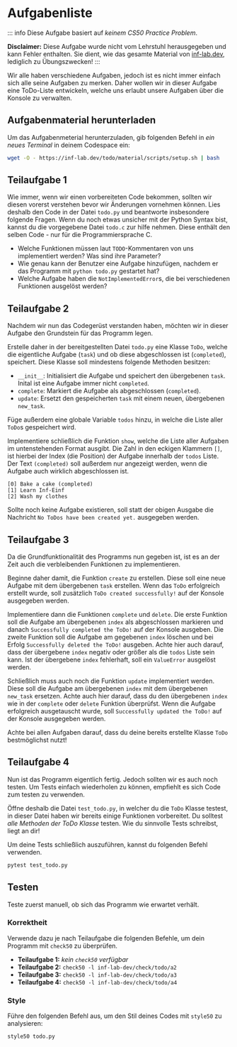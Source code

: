 # Aufgabenliste

::: info
Diese Aufgabe basiert auf _keinem CS50 Practice Problem_.

**Disclaimer:** Diese Aufgabe wurde nicht vom Lehrstuhl herausgegeben und kann Fehler enthalten. Sie dient, wie das gesamte Material von [inf-lab.dev](https://inf-lab.dev), lediglich zu Übungszwecken!
:::

Wir alle haben verschiedene Aufgaben, jedoch ist es nicht immer einfach sich alle seine Aufgaben zu merken. Daher wollen wir in dieser Aufgabe eine ToDo-Liste entwickeln, welche uns erlaubt unsere Aufgaben über die Konsole zu verwalten.

## Aufgabenmaterial herunterladen

Um das Aufgabenmeterial herunterzuladen, gib folgenden Befehl in _ein neues Terminal_ in deinem Codespace ein:

```bash
wget -O - https://inf-lab.dev/todo/material/scripts/setup.sh | bash
```

## Teilaufgabe 1

Wie immer, wenn wir einen vorbereiteten Code bekommen, sollten wir diesen vorerst verstehen bevor wir Änderungen vornehmen können. Lies deshalb den Code in der Datei `todo.py` und beantworte insbesondere folgende Fragen. Wenn du noch etwas unsicher mit der Python Syntax bist, kannst du die vorgegebene Datei `todo.c` zur hilfe nehmen. Diese enthält den selben Code - nur für die Programmiersprache C.

-   Welche Funktionen müssen laut `TODO`-Kommentaren von uns implementiert werden? Was sind ihre Parameter?
-   Wie genau kann der Benutzer eine Aufgabe hinzufügen, nachdem er das Programm mit `python todo.py` gestartet hat?
-   Welche Aufgabe haben die `NotImplementedError`s, die bei verschiedenen Funktionen ausgelöst werden?

## Teilaufgabe 2

Nachdem wir nun das Codegerüst verstanden haben, möchten wir in dieser Aufgabe den Grundstein für das Programm legen.

Erstelle daher in der bereitgestellten Datei `todo.py` eine Klasse `ToDo`, welche die eigentliche Aufgabe (`task`) und ob diese abgeschlossen ist (`completed`), speichert.
Diese Klasse soll mindestens folgende Methoden besitzen:

-   `__init__`: Initialisiert die Aufgabe und speichert den übergebenen `task`. Inital ist eine Aufgabe immer nicht `completed`.
-   `complete`: Markiert die Aufgabe als abgeschlossen (`completed`).
-   `update`: Ersetzt den gespeicherten `task` mit einem neuen, übergebenen `new_task`.

Füge außerdem eine globale Variable `todos` hinzu, in welche die Liste aller `ToDo`s gespeichert wird.

Implementiere schließlich die Funktion `show`, welche die Liste aller Aufgaben im untenstehenden Format ausgibt. Die Zahl in den eckigen Klammern `[]`, ist hierbei der Index (die Position) der Aufgabe innerhalb der `todos` Liste. Der Text `(completed)` soll außerdem nur angezeigt werden, wenn die Aufgabe auch wirklich abgeschlossen ist.

```
[0] Bake a cake (completed)
[1] Learn Inf-Einf
[2] Wash my clothes
```

Sollte noch keine Aufgabe existieren, soll statt der obigen Ausgabe die Nachricht `No ToDos have been created yet.` ausgegeben werden.

## Teilaufgabe 3

Da die Grundfunktionalität des Programms nun gegeben ist, ist es an der Zeit auch die verbleibenden Funktionen zu implementieren.

Beginne daher damit, die Funktion `create` zu erstellen. Diese soll eine neue Aufgabe mit dem übergebenen `task` erstellen. Wenn das `ToDo` erfolgreich erstellt wurde, soll zusätzlich `ToDo created successfully!` auf der Konsole ausgegeben werden.

Implementiere dann die Funktionen `complete` und `delete`. Die erste Funktion soll die Aufgabe am übergebenen `index` als abgeschlossen markieren und danach `Successfully completed the ToDo!` auf der Konsole ausgeben. Die zweite Funktion soll die Aufgabe am gegebenen `index` löschen und bei Erfolg `Successfully deleted the ToDo!` ausgeben.
Achte hier auch darauf, dass der übergebene `index` negativ oder größer als die `todos` Liste sein kann. Ist der übergebene `index` fehlerhaft, soll ein `ValueError` ausgelöst werden.

Schließlich muss auch noch die Funktion `update` implementiert werden. Diese soll die Aufgabe am übergebenen `index` mit dem übergebenen `new_task` ersetzen. Achte auch hier darauf, dass du den übergebenen `index` wie in der `complete` oder `delete` Funktion überprüfst. Wenn die Aufgabe erfolgreich ausgetauscht wurde, soll `Successfully updated the ToDo!` auf der Konsole ausgegeben werden.

Achte bei allen Aufgaben darauf, dass du deine bereits erstellte Klasse `ToDo` bestmöglichst nutzt!

## Teilaufgabe 4

Nun ist das Programm eigentlich fertig. Jedoch sollten wir es auch noch testen. Um Tests einfach wiederholen zu können, empfiehlt es sich Code zum testen zu verwenden.

Öffne deshalb die Datei `test_todo.py`, in welcher du die `ToDo` Klasse testest, in dieser Datei haben wir bereits einige Funktionen vorbereitet.
Du solltest _alle Methoden der ToDo Klasse_ testen. Wie du sinnvolle Tests schreibst, liegt an dir!

Um deine Tests schließlich auszuführen, kannst du folgenden Befehl verwenden.

```bash
pytest test_todo.py
```

## Testen

Teste zuerst manuell, ob sich das Programm wie erwartet verhält.

### Korrektheit

Verwende dazu je nach Teilaufgabe die folgenden Befehle, um dein Programm mit `check50` zu überprüfen.

-   **Teilaufgabe 1:** _kein `check50` verfügbar_
-   **Teilaufgabe 2:** `check50 -l inf-lab-dev/check/todo/a2`
-   **Teilaufgabe 3:** `check50 -l inf-lab-dev/check/todo/a3`
-   **Teilaufgabe 4:** `check50 -l inf-lab-dev/check/todo/a4`

### Style

Führe den folgenden Befehl aus, um den Stil deines Codes mit `style50` zu analysieren:

```bash
style50 todo.py
```
